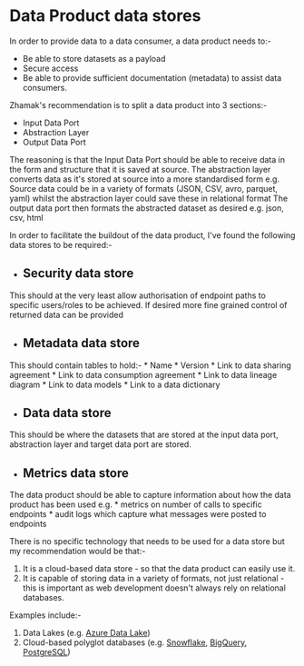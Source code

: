 # Data Product data stores
In order to provide data to a data consumer, a data product needs to:-
  * Be able to store datasets as a payload
  * Secure access
  * Be able to provide sufficient documentation (metadata) to assist data consumers.

Zhamak's recommendation is to split a data product into 3 sections:-
  * Input Data Port
  * Abstraction Layer
  * Output Data Port

The reasoning is that the Input Data Port should be able to receive data in the form and structure that it is saved at source. 
The abstraction layer converts data as it's stored at source into a more standardised form 
e.g. Source data could be in a variety of formats (JSON, CSV, avro, parquet, yaml) whilst the abstraction layer could save these in relational format
The output data port then formats the abstracted dataset as desired e.g. json, csv, html

In order to facilitate the buildout of the data product, I've found the following data stores to be required:-
  
  * ## Security data store
  This should at the very least allow authorisation of endpoint paths to specific users/roles to be achieved.
  If desired more fine grained control of returned data can be provided
  
  * ## Metadata data store
  This should contain tables to hold:-
     * Name
     * Version
     * Link to data sharing agreement
     * Link to data consumption agreement
     * Link to data lineage diagram
     * Link to data models
     * Link to a data dictionary
  
   * ## Data data store
   This should be where the datasets that are stored at the input data port, abstraction layer and target data port are stored.

   * ## Metrics data store
   The data product should be able to capture information about how the data product has been used 
   e.g. * metrics on number of calls to specific endpoints
        * audit logs which capture what messages were posted to endpoints

   There is no specific technology that needs to be used for a data store but my recommendation would be that:-
   1. It is a cloud-based data store - so that the data product can easily use it.
   2. It is capable of storing data in a variety of formats, not just relational - this is important as web development doesn't always rely on relational databases.

   Examples include:-
   1. Data Lakes (e.g. [Azure Data Lake](https://azure.microsoft.com/en-gb/solutions/data-lake/))
   2. Cloud-based polyglot databases (e.g. [Snowflake](https://www.snowflake.com/en/), [BigQuery](https://cloud.google.com/bigquery), [PostgreSQL](https://www.postgresql.org/))